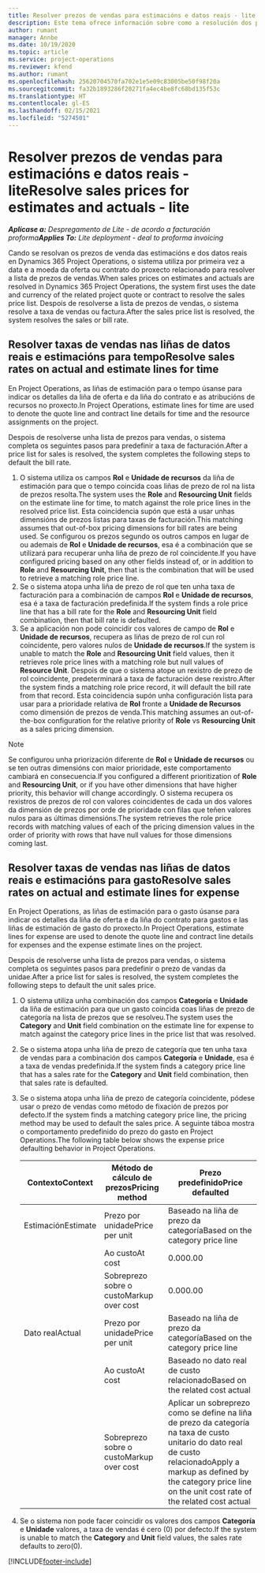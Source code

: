 ```yaml
---
title: Resolver prezos de vendas para estimacións e datos reais - lite
description: Este tema ofrece información sobre como a resolución dos prezos de vendas das estimacións e os datos reais.
author: rumant
manager: Annbe
ms.date: 10/19/2020
ms.topic: article
ms.service: project-operations
ms.reviewer: kfend
ms.author: rumant
ms.openlocfilehash: 25620704570fa702e1e5e09c83005be50f98f20a
ms.sourcegitcommit: fa32b1893286f20271fa4ec4be8fc68bd135f53c
ms.translationtype: HT
ms.contentlocale: gl-ES
ms.lasthandoff: 02/15/2021
ms.locfileid: "5274501"
---
```

# <a name="resolve-sales-prices-for-estimates-and-actuals---lite"></a><span data-ttu-id="7934f-103">Resolver prezos de vendas para estimacións e datos reais - lite</span><span class="sxs-lookup"><span data-stu-id="7934f-103">Resolve sales prices for estimates and actuals - lite</span></span>

<span data-ttu-id="7934f-104">_**Aplícase a:** Despregamento de Lite - de acordo a facturación proforma_</span><span class="sxs-lookup"><span data-stu-id="7934f-104">_**Applies To:** Lite deployment - deal to proforma invoicing_</span></span>

<span data-ttu-id="7934f-105">Cando se resolvan os prezos de venda das estimacións e dos datos reais en Dynamics 365 Project Operations, o sistema utiliza por primeira vez a data e a moeda da oferta ou contrato do proxecto relacionado para resolver a lista de prezos de vendas.</span><span class="sxs-lookup"><span data-stu-id="7934f-105">When sales prices on estimates and actuals are resolved in Dynamics 365 Project Operations, the system first uses the date and currency of the related project quote or contract to resolve the sales price list.</span></span> <span data-ttu-id="7934f-106">Despois de resolverse a lista de prezos de vendas, o sistema resolve a taxa de vendas ou factura.</span><span class="sxs-lookup"><span data-stu-id="7934f-106">After the sales price list is resolved, the system resolves the sales or bill rate.</span></span>

## <a name="resolve-sales-rates-on-actual-and-estimate-lines-for-time"></a><span data-ttu-id="7934f-107">Resolver taxas de vendas nas liñas de datos reais e estimacións para tempo</span><span class="sxs-lookup"><span data-stu-id="7934f-107">Resolve sales rates on actual and estimate lines for time</span></span>

<span data-ttu-id="7934f-108">En Project Operations, as liñas de estimación para o tempo úsanse para indicar os detalles da liña de oferta e da liña do contrato e as atribucións de recursos no proxecto.</span><span class="sxs-lookup"><span data-stu-id="7934f-108">In Project Operations, estimate lines for time are used to denote the quote line and contract line details for time and the resource assignments on the project.</span></span>

<span data-ttu-id="7934f-109">Despois de resolverse unha lista de prezos para vendas, o sistema completa os seguintes pasos para predefinir a taxa de facturación.</span><span class="sxs-lookup"><span data-stu-id="7934f-109">After a price list for sales is resolved, the system completes the following steps to default the bill rate.</span></span>

1. <span data-ttu-id="7934f-110">O sistema utiliza os campos **Rol** e **Unidade de recursos** da liña de estimación para que o tempo coincida coas liñas de prezo de rol na lista de prezos resolta.</span><span class="sxs-lookup"><span data-stu-id="7934f-110">The system uses the **Role** and **Resourcing Unit** fields on the estimate line for time, to match against the role price lines in the resolved price list.</span></span> <span data-ttu-id="7934f-111">Esta coincidencia supón que está a usar unhas dimensións de prezos listas para taxas de facturación.</span><span class="sxs-lookup"><span data-stu-id="7934f-111">This matching assumes that out-of-box pricing dimensions for bill rates are being used.</span></span> <span data-ttu-id="7934f-112">Se configurou os prezos segundo os outros campos en lugar de ou ademais de **Rol** e **Unidade de recursos**, esa é a combinación que se utilizará para recuperar unha liña de prezo de rol coincidente.</span><span class="sxs-lookup"><span data-stu-id="7934f-112">If you have configured pricing based on any other fields instead of, or in addition to **Role** and **Resourcing Unit**, then that is the combination that will be used to retrieve a matching role price line.</span></span>
2. <span data-ttu-id="7934f-113">Se o sistema atopa unha liña de prezo de rol que ten unha taxa de facturación para a combinación de campos **Rol** e **Unidade de recursos**, esa é a taxa de facturación predefinida.</span><span class="sxs-lookup"><span data-stu-id="7934f-113">If the system finds a role price line that has a bill rate for the **Role** and **Resourcing Unit** field combination, then that bill rate is defaulted.</span></span>
3. <span data-ttu-id="7934f-114">Se a aplicación non pode coincidir cos valores de campo de **Rol** e **Unidade de recursos**, recupera as liñas de prezo de rol cun rol coincidente, pero valores nulos de **Unidade de recursos**.</span><span class="sxs-lookup"><span data-stu-id="7934f-114">If the system is unable to match the **Role** and **Resourcing Unit** field values, then it retrieves role price lines with a matching role but null values of **Resource Unit**.</span></span> <span data-ttu-id="7934f-115">Despois de que o sistema atope un rexistro de prezo de rol coincidente, predeterminará a taxa de facturación dese rexistro.</span><span class="sxs-lookup"><span data-stu-id="7934f-115">After the system finds a matching role price record, it will default the bill rate from that record.</span></span> <span data-ttu-id="7934f-116">Esta coincidencia supón unha configuración lista para usar para a prioridade relativa de **Rol** fronte a **Unidade de Recursos** como dimensión de prezos de venda.</span><span class="sxs-lookup"><span data-stu-id="7934f-116">This matching assumes an out-of-the-box configuration for the relative priority of **Role** vs **Resourcing Unit** as a sales pricing dimension.</span></span>

> [!NOTE]
> <span data-ttu-id="7934f-117">Se configurou unha priorización diferente de **Rol** e **Unidade de recursos** ou se ten outras dimensións con maior prioridade, este comportamento cambiará en consecuencia.</span><span class="sxs-lookup"><span data-stu-id="7934f-117">If you configured a different prioritization of **Role** and **Resourcing Unit**, or if you have other dimensions that have higher priority, this behavior will change accordingly.</span></span> <span data-ttu-id="7934f-118">O sistema recupera os rexistros de prezos de rol con valores coincidentes de cada un dos valores da dimensión de prezos por orde de prioridade con filas que teñen valores nulos para as últimas dimensións.</span><span class="sxs-lookup"><span data-stu-id="7934f-118">The system retrieves the role price records with matching values of each of the pricing dimension values in the order of priority with rows that have null values for those dimensions coming last.</span></span>

## <a name="resolve-sales-rates-on-actual-and-estimate-lines-for-expense"></a><span data-ttu-id="7934f-119">Resolver taxas de vendas nas liñas de datos reais e estimacións para gasto</span><span class="sxs-lookup"><span data-stu-id="7934f-119">Resolve sales rates on actual and estimate lines for expense</span></span>

<span data-ttu-id="7934f-120">En Project Operations, as liñas de estimación para o gasto úsanse para indicar os detalles da liña de oferta e da liña do contrato para gastos e las liñas de estimación de gasto do proxecto.</span><span class="sxs-lookup"><span data-stu-id="7934f-120">In Project Operations, estimate lines for expense are used to denote the quote line and contract line details for expenses and the expense estimate lines on the project.</span></span>

<span data-ttu-id="7934f-121">Despois de resolverse unha lista de prezos para vendas, o sistema completa os seguintes pasos para predefinir o prezo de vandas da unidae.</span><span class="sxs-lookup"><span data-stu-id="7934f-121">After a price list for sales is resolved, the system completes the following steps to default the unit sales price.</span></span>

1. <span data-ttu-id="7934f-122">O sistema utiliza unha combinación dos campos **Categoría** e **Unidade** da liña de estimación para que un gasto coincida coas liñas de prezo de categoría na lista de prezos que se resolveu.</span><span class="sxs-lookup"><span data-stu-id="7934f-122">The system uses the **Category** and **Unit** field combination on the estimate line for expense to match against the category price lines in the price list that was resolved.</span></span>
2. <span data-ttu-id="7934f-123">Se o sistema atopa unha liña de prezo de categoría que ten unha taxa de vendas para a combinación dos campos **Categoría** e **Unidade**, esa é a taxa de vendas predefinida.</span><span class="sxs-lookup"><span data-stu-id="7934f-123">If the system finds a category price line that has a sales rate for the **Category** and **Unit** field combination, then that sales rate is defaulted.</span></span>
3. <span data-ttu-id="7934f-124">Se o sistema atopa unha liña de prezo de categoría coincidente, pódese usar o prezo de vendas como método de fixación de prezos por defecto.</span><span class="sxs-lookup"><span data-stu-id="7934f-124">If the system finds a matching category price line, the pricing method may be used to default the sales price.</span></span> <span data-ttu-id="7934f-125">A seguinte táboa mostra o comportamento predefinido do prezo do gasto en Project Operations.</span><span class="sxs-lookup"><span data-stu-id="7934f-125">The following table below shows the expense price defaulting behavior in Project Operations.</span></span>

    | <span data-ttu-id="7934f-126">Contexto</span><span class="sxs-lookup"><span data-stu-id="7934f-126">Context</span></span> | <span data-ttu-id="7934f-127">Método de cálculo de prezos</span><span class="sxs-lookup"><span data-stu-id="7934f-127">Pricing method</span></span> | <span data-ttu-id="7934f-128">Prezo predefinido</span><span class="sxs-lookup"><span data-stu-id="7934f-128">Price defaulted</span></span> |
    | --- | --- | --- |
    | <span data-ttu-id="7934f-129">Estimación</span><span class="sxs-lookup"><span data-stu-id="7934f-129">Estimate</span></span> | <span data-ttu-id="7934f-130">Prezo por unidade</span><span class="sxs-lookup"><span data-stu-id="7934f-130">Price per unit</span></span> | <span data-ttu-id="7934f-131">Baseado na liña de prezo da categoría</span><span class="sxs-lookup"><span data-stu-id="7934f-131">Based on the category price line</span></span> |
    | &nbsp; | <span data-ttu-id="7934f-132">Ao custo</span><span class="sxs-lookup"><span data-stu-id="7934f-132">At cost</span></span> | <span data-ttu-id="7934f-133">0.00</span><span class="sxs-lookup"><span data-stu-id="7934f-133">0.00</span></span> |
    | &nbsp; | <span data-ttu-id="7934f-134">Sobreprezo sobre o custo</span><span class="sxs-lookup"><span data-stu-id="7934f-134">Markup over cost</span></span> | <span data-ttu-id="7934f-135">0.00</span><span class="sxs-lookup"><span data-stu-id="7934f-135">0.00</span></span> |
    | <span data-ttu-id="7934f-136">Dato real</span><span class="sxs-lookup"><span data-stu-id="7934f-136">Actual</span></span> | <span data-ttu-id="7934f-137">Prezo por unidade</span><span class="sxs-lookup"><span data-stu-id="7934f-137">Price per unit</span></span> | <span data-ttu-id="7934f-138">Baseado na liña de prezo da categoría</span><span class="sxs-lookup"><span data-stu-id="7934f-138">Based on the category price line</span></span> |
    | &nbsp; | <span data-ttu-id="7934f-139">Ao custo</span><span class="sxs-lookup"><span data-stu-id="7934f-139">At cost</span></span> | <span data-ttu-id="7934f-140">Baseado no dato real de custo relacionado</span><span class="sxs-lookup"><span data-stu-id="7934f-140">Based on the related cost actual</span></span> |
    | &nbsp; | <span data-ttu-id="7934f-141">Sobreprezo sobre o custo</span><span class="sxs-lookup"><span data-stu-id="7934f-141">Markup over cost</span></span> | <span data-ttu-id="7934f-142">Aplicar un sobreprezo como se define na liña de prezo da categoría na taxa de custo unitario do dato real de custo relacionado</span><span class="sxs-lookup"><span data-stu-id="7934f-142">Apply a markup as defined by the category price line on the unit cost rate of the related cost actual</span></span> |

4. <span data-ttu-id="7934f-143">Se o sistema non pode facer coincidir os valores dos campos **Categoría** e **Unidade** valores, a taxa de vendas é cero (0) por defecto.</span><span class="sxs-lookup"><span data-stu-id="7934f-143">If the system is unable to match the **Category** and **Unit** field values, the sales rate defaults to zero(0).</span></span>


[!INCLUDE[footer-include](../../includes/footer-banner.md)]